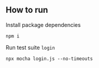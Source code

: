 ## How to run
Install package dependencies
```
npm i
```

Run test suite `login`
```
npx mocha login.js --no-timeouts
```

